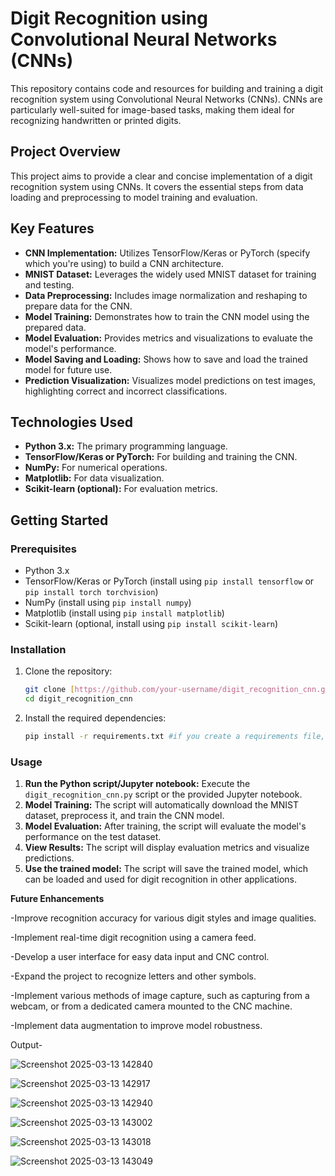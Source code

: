 # Digit Recognition using Convolutional Neural Networks (CNNs)

This repository contains code and resources for building and training a digit recognition system using Convolutional Neural Networks (CNNs). CNNs are particularly well-suited for image-based tasks, making them ideal for recognizing handwritten or printed digits.

## Project Overview

This project aims to provide a clear and concise implementation of a digit recognition system using CNNs. It covers the essential steps from data loading and preprocessing to model training and evaluation.

## Key Features

* **CNN Implementation:** Utilizes TensorFlow/Keras or PyTorch (specify which you're using) to build a CNN architecture.
* **MNIST Dataset:** Leverages the widely used MNIST dataset for training and testing.
* **Data Preprocessing:** Includes image normalization and reshaping to prepare data for the CNN.
* **Model Training:** Demonstrates how to train the CNN model using the prepared data.
* **Model Evaluation:** Provides metrics and visualizations to evaluate the model's performance.
* **Model Saving and Loading:** Shows how to save and load the trained model for future use.
* **Prediction Visualization:** Visualizes model predictions on test images, highlighting correct and incorrect classifications.

## Technologies Used

* **Python 3.x:** The primary programming language.
* **TensorFlow/Keras or PyTorch:** For building and training the CNN.
* **NumPy:** For numerical operations.
* **Matplotlib:** For data visualization.
* **Scikit-learn (optional):** For evaluation metrics.

## Getting Started

### Prerequisites

* Python 3.x
* TensorFlow/Keras or PyTorch (install using `pip install tensorflow` or `pip install torch torchvision`)
* NumPy (install using `pip install numpy`)
* Matplotlib (install using `pip install matplotlib`)
* Scikit-learn (optional, install using `pip install scikit-learn`)

### Installation

1.  Clone the repository:

    ```bash
    git clone [https://github.com/your-username/digit_recognition_cnn.git](https://www.google.com/search?q=https://www.google.com/search%3Fq%3Dhttps://github.com/your-username/digit_recognition_cnn.git)
    cd digit_recognition_cnn
    ```

2.  Install the required dependencies:

    ```bash
    pip install -r requirements.txt #if you create a requirements file, or install the above libraries manually
    ```

### Usage

1.  **Run the Python script/Jupyter notebook:** Execute the `digit_recognition_cnn.py` script or the provided Jupyter notebook.
2.  **Model Training:** The script will automatically download the MNIST dataset, preprocess it, and train the CNN model.
3.  **Model Evaluation:** After training, the script will evaluate the model's performance on the test dataset.
4.  **View Results:** The script will display evaluation metrics and visualize predictions.
5.  **Use the trained model:** The script will save the trained model, which can be loaded and used for digit recognition in other applications.

**Future Enhancements**

-Improve recognition accuracy for various digit styles and image qualities.

-Implement real-time digit recognition using a camera feed.

-Develop a user interface for easy data input and CNC control.

-Expand the project to recognize letters and other symbols.

-Implement various methods of image capture, such as capturing from a webcam, or from a dedicated camera mounted to the CNC machine.

-Implement data augmentation to improve model robustness.

Output-

![Screenshot 2025-03-13 142840](https://github.com/user-attachments/assets/b3657450-34e5-4681-8f75-ff0a8343248a)

![Screenshot 2025-03-13 142917](https://github.com/user-attachments/assets/c0526b86-c554-4c18-a588-27f8cebf0ec6)

![Screenshot 2025-03-13 142940](https://github.com/user-attachments/assets/42bea94c-98c8-47e5-a5eb-4b0949ca7a29)

![Screenshot 2025-03-13 143002](https://github.com/user-attachments/assets/61eb18df-a048-4c80-b9fd-741d4f583ec5)

![Screenshot 2025-03-13 143018](https://github.com/user-attachments/assets/7dd1c0bc-04d8-475a-b31a-3b54428c4a66)

![Screenshot 2025-03-13 143049](https://github.com/user-attachments/assets/f3439e45-f3d4-45e6-bcaa-871e5e47c319)
